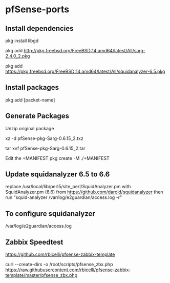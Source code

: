 # pfSense-ports

## Install dependencies
pkg install libgd

pkg add http://pkg.freebsd.org/FreeBSD:14:amd64/latest/All/sarg-2.4.0_2.pkg

pkg add https://pkg.freebsd.org/FreeBSD:14:amd64/latest/All/squidanalyzer-6.5.pkg

## Install packages
pkg add [packet-name]

## Generate Packages
Unzip original package

xz -d pfSense-pkg-Sarg-0.6.15_2.txz

tar xvf pfSense-pkg-Sarg-0.6.15_2.tar

Edit the +MANIFEST
pkg create -M ./+MANIFEST

## Update squidanalyzer 6.5 to 6.6
replace /usr/local/lib/perl5/site_perl/SquidAnalyzer.pm
with SquidAnalyzer.pm (6.6) from https://github.com/darold/squidanalyzer
then run "squid-analyzer /var/log/e2guardian/access.log -r"

## To configure squidanalyzer
/var/log/e2guardian/access.log

## Zabbix Speedtest
https://github.com/rbicelli/pfsense-zabbix-template

curl --create-dirs -o /root/scripts/pfsense_zbx.php https://raw.githubusercontent.com/rbicelli/pfsense-zabbix-template/master/pfsense_zbx.php
